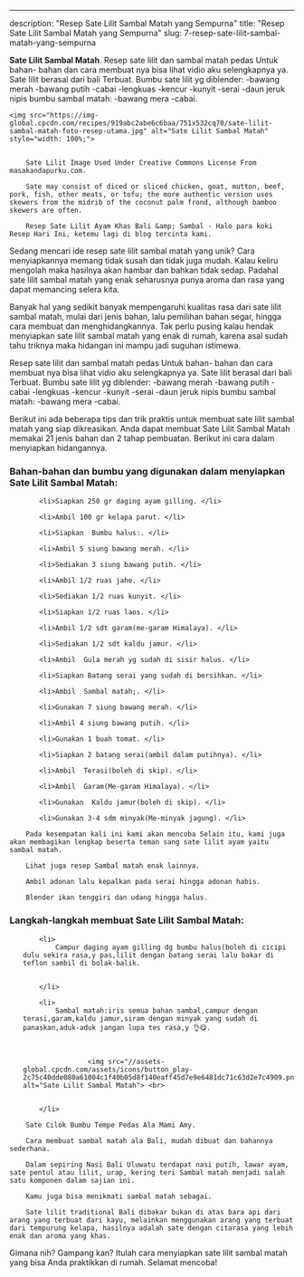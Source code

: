 ---
description: "Resep Sate Lilit Sambal Matah yang Sempurna"
title: "Resep Sate Lilit Sambal Matah yang Sempurna"
slug: 7-resep-sate-lilit-sambal-matah-yang-sempurna

<p>
	<strong>Sate Lilit Sambal Matah</strong>. 
	Resep sate lilit dan sambal matah pedas Untuk bahan- bahan dan cara membuat nya bisa lihat vidio aku selengkapnya ya. Sate lilit berasal dari bali Terbuat. Bumbu sate lilit yg diblender: -bawang merah -bawang putih -cabai -lengkuas -kencur -kunyit -serai -daun jeruk nipis bumbu sambal matah: -bawang mera -cabai.
</p>
<p>
	
	<img src="https://img-global.cpcdn.com/recipes/919abc2abe6c6baa/751x532cq70/sate-lilit-sambal-matah-foto-resep-utama.jpg" alt="Sate Lilit Sambal Matah" style="width: 100%;">
	
	
		Sate Lilit Image Used Under Creative Commons License From masakandapurku.com.
	
		Sate may consist of diced or sliced chicken, goat, mutton, beef, pork, fish, other meats, or tofu; the more authentic version uses skewers from the midrib of the coconut palm frond, although bamboo skewers are often.
	
		Resep Sate Lilit Ayam Khas Bali &amp; Sambal - Halo para koki Resep Hari Ini, ketemu lagi di blog tercinta kami.
	
</p>

<p>
	Sedang mencari ide resep sate lilit sambal matah yang unik? Cara menyiapkannya memang tidak susah dan tidak juga mudah. Kalau keliru mengolah maka hasilnya akan hambar dan bahkan tidak sedap. Padahal sate lilit sambal matah yang enak seharusnya punya aroma dan rasa yang dapat memancing selera kita.
</p>

<p>
	Banyak hal yang sedikit banyak mempengaruhi kualitas rasa dari sate lilit sambal matah, mulai dari jenis bahan, lalu pemilihan bahan segar, hingga cara membuat dan menghidangkannya. Tak perlu pusing kalau hendak menyiapkan sate lilit sambal matah yang enak di rumah, karena asal sudah tahu triknya maka hidangan ini mampu jadi suguhan istimewa.
</p>

<p>
	Resep sate lilit dan sambal matah pedas Untuk bahan- bahan dan cara membuat nya bisa lihat vidio aku selengkapnya ya. Sate lilit berasal dari bali Terbuat. Bumbu sate lilit yg diblender: -bawang merah -bawang putih -cabai -lengkuas -kencur -kunyit -serai -daun jeruk nipis bumbu sambal matah: -bawang mera -cabai.
</p>


<p>
	Berikut ini ada beberapa tips dan trik praktis untuk membuat sate lilit sambal matah yang siap dikreasikan. Anda dapat membuat Sate Lilit Sambal Matah memakai 21 jenis bahan dan 2 tahap pembuatan. Berikut ini cara dalam menyiapkan hidangannya.
</p> 

<h3>Bahan-bahan dan bumbu yang digunakan dalam menyiapkan Sate Lilit Sambal Matah:</h3>

<ol>
	
		<li>Siapkan 250 gr daging ayam gilling. </li>
	
		<li>Ambil 100 gr kelapa parut. </li>
	
		<li>Siapkan  Bumbu halus:. </li>
	
		<li>Ambil 5 siung bawang merah. </li>
	
		<li>Sediakan 3 siung bawang putih. </li>
	
		<li>Ambil 1/2 ruas jahe. </li>
	
		<li>Sediakan 1/2 ruas kunyit. </li>
	
		<li>Siapkan 1/2 ruas laos. </li>
	
		<li>Ambil 1/2 sdt garam(me-garam Himalaya). </li>
	
		<li>Sediakan 1/2 sdt kaldu jamur. </li>
	
		<li>Ambil  Gula merah yg sudah di sisir halus. </li>
	
		<li>Siapkan Batang serai yang sudah di bersihkan. </li>
	
		<li>Ambil  Sambal matah;. </li>
	
		<li>Gunakan 7 siung bawang merah. </li>
	
		<li>Ambil 4 siung bawang putih. </li>
	
		<li>Gunakan 1 buah tomat. </li>
	
		<li>Siapkan 2 batang serai(ambil dalam putihnya). </li>
	
		<li>Ambil  Terasi(boleh di skip). </li>
	
		<li>Ambil  Garam(Me-garam Himalaya). </li>
	
		<li>Gunakan  Kaldu jamur(boleh di skip). </li>
	
		<li>Gunakan 3-4 sdm minyak(Me-minyak jagung). </li>
	
</ol>
<p>
	
		Pada kesempatan kali ini kami akan mencoba Selain itu, kami juga akan membagikan lengkap beserta teman sang sate lilit ayam yaitu sambal matah.
	
		Lihat juga resep Sambal matah enak lainnya.
	
		Ambil adonan lalu kepalkan pada serai hingga adonan habis.
	
		Blender ikan tenggiri dan udang hingga halus.
	
</p>


<h3>Langkah-langkah membuat Sate Lilit Sambal Matah:</h3>

<ol>
	
		<li>
			Campur daging ayam gilling dg bumbu halus(boleh di cicipi dulu sekira rasa,y pas,lilit dengan batang serai lalu bakar di teflon sambil di bolak-balik.
			
			
		</li>
	
		<li>
			Sambal matah:iris semua bahan sambal,campur dengan terasi,garam,kaldu jamur,siram dengan minyak yang sudah di panaskan,aduk-aduk jangan lupa tes rasa,y 👌😋.
			
			
				
					<img src="//assets-global.cpcdn.com/assets/icons/button_play-2c75c40dde080a61004c1f40b05d8f140eaff45d7e9e6481dc71c63d2e7c4909.png" alt="Sate Lilit Sambal Matah"> <br>
				
			
		</li>
	
</ol>

<p>
	
		Sate Cilok Bumbu Tempe Pedas Ala Mami Amy.
	
		Cara membuat sambal matah ala Bali, mudah dibuat dan bahannya sederhana.
	
		Dalam sepiring Nasi Bali Uluwatu terdapat nasi putih, lawar ayam, sate pentul atau lilit, urap, kering teri Sambal matah menjadi salah satu komponen dalam sajian ini.
	
		Kamu juga bisa menikmati sambal matah sebagai.
	
		Sate lilit traditional Bali dibakar bukan di atas bara api dari arang yang terbuat dari kayu, melainkan menggunakan arang yang terbuat dari tempurung kelapa, hasilnya adalah sate dengan citarasa yang lebih enak dan aroma yang khas.
	
</p>

<p>
	Gimana nih? Gampang kan? Itulah cara menyiapkan sate lilit sambal matah yang bisa Anda praktikkan di rumah. Selamat mencoba!
</p>
